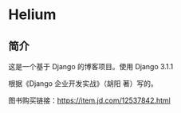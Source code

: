 # Helium
## 简介
这是一个基于 Django 的博客项目。使用 Django 3.1.1

根据《Django 企业开发实战》（胡阳 著）写的。

图书购买链接：https://item.jd.com/12537842.html
